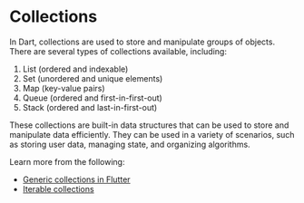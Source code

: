 # Collections

In Dart, collections are used to store and manipulate groups of objects. There are several types of collections available, including:

1. List (ordered and indexable)
2. Set (unordered and unique elements)
3. Map (key-value pairs)
4. Queue (ordered and first-in-first-out)
5. Stack (ordered and last-in-first-out)

These collections are built-in data structures that can be used to store and manipulate data efficiently. They can be used in a variety of scenarios, such as storing user data, managing state, and organizing algorithms.

Learn more from the following:

- [Generic collections in Flutter](https://dart.dev/guides/language/language-tour#generic-collections-and-the-types-they-contain)
- [Iterable collections](https://dart.dev/codelabs/iterables)